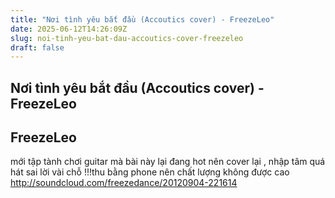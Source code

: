 ```yaml
---
title: "Nơi tình yêu bắt đầu (Accoutics cover) - FreezeLeo"
date: 2025-06-12T14:26:09Z
slug: noi-tinh-yeu-bat-dau-accoutics-cover-freezeleo
draft: false
---
```


## Nơi tình yêu bắt đầu (Accoutics cover) - FreezeLeo

## FreezeLeo

mới tập tành chơi guitar mà bài này lại đang hot nên cover lại  , nhập tâm quá hát sai lời vài chỗ  !!!thu bằng phone nên chất lượng không được cao 
http://soundcloud.com/freezedance/20120904-221614